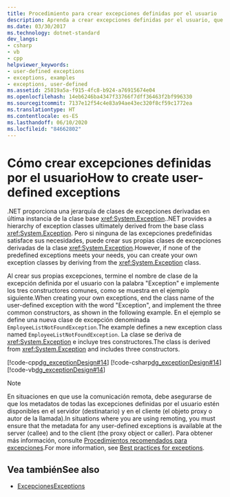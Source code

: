 ```yaml
---
title: Procedimiento para crear excepciones definidas por el usuario
description: Aprenda a crear excepciones definidas por el usuario, que son una alternativa a la jerarquía de clases de excepción derivadas de la clase base Exception en .NET.
ms.date: 03/30/2017
ms.technology: dotnet-standard
dev_langs:
- csharp
- vb
- cpp
helpviewer_keywords:
- user-defined exceptions
- exceptions, examples
- exceptions, user-defined
ms.assetid: 25819a5a-f915-4fc8-b924-a76915674e04
ms.openlocfilehash: 14eb6246ba4347f33766f7dff36463f2bf996330
ms.sourcegitcommit: 7137e12f54c4e83a94ae43ec320f8cf59c1772ea
ms.translationtype: HT
ms.contentlocale: es-ES
ms.lasthandoff: 06/10/2020
ms.locfileid: "84662802"
---
```

# <a name="how-to-create-user-defined-exceptions"></a><span data-ttu-id="ecab8-103">Cómo crear excepciones definidas por el usuario</span><span class="sxs-lookup"><span data-stu-id="ecab8-103">How to create user-defined exceptions</span></span>

<span data-ttu-id="ecab8-104">.NET proporciona una jerarquía de clases de excepciones derivadas en última instancia de la clase base <xref:System.Exception>.</span><span class="sxs-lookup"><span data-stu-id="ecab8-104">.NET provides a hierarchy of exception classes ultimately derived from the base class <xref:System.Exception>.</span></span> <span data-ttu-id="ecab8-105">Pero si ninguna de las excepciones predefinidas satisface sus necesidades, puede crear sus propias clases de excepciones derivadas de la clase <xref:System.Exception>.</span><span class="sxs-lookup"><span data-stu-id="ecab8-105">However, if none of the predefined exceptions meets your needs, you can create your own exception classes by deriving from the <xref:System.Exception> class.</span></span>

<span data-ttu-id="ecab8-106">Al crear sus propias excepciones, termine el nombre de clase de la excepción definida por el usuario con la palabra "Exception" e implemente los tres constructores comunes, como se muestra en el ejemplo siguiente.</span><span class="sxs-lookup"><span data-stu-id="ecab8-106">When creating your own exceptions, end the class name of the user-defined exception with the word "Exception", and implement the three common constructors, as shown in the following example.</span></span> <span data-ttu-id="ecab8-107">En el ejemplo se define una nueva clase de excepción denominada `EmployeeListNotFoundException`.</span><span class="sxs-lookup"><span data-stu-id="ecab8-107">The example defines a new exception class named `EmployeeListNotFoundException`.</span></span> <span data-ttu-id="ecab8-108">La clase se deriva de <xref:System.Exception> e incluye tres constructores.</span><span class="sxs-lookup"><span data-stu-id="ecab8-108">The class is derived from <xref:System.Exception> and includes three constructors.</span></span>

[!code-cpp[dg_exceptionDesign#14](../../../samples/snippets/cpp/VS_Snippets_CLR/dg_exceptionDesign/cpp/example2.cpp#14)]
[!code-csharp[dg_exceptionDesign#14](../../../samples/snippets/csharp/VS_Snippets_CLR/dg_exceptionDesign/cs/example2.cs#14)]
[!code-vb[dg_exceptionDesign#14](../../../samples/snippets/visualbasic/VS_Snippets_CLR/dg_exceptionDesign/vb/example2.vb#14)]  

> [!NOTE]
> <span data-ttu-id="ecab8-109">En situaciones en que use la comunicación remota, debe asegurarse de que los metadatos de todas las excepciones definidas por el usuario estén disponibles en el servidor (destinatario) y en el cliente (el objeto proxy o autor de la llamada).</span><span class="sxs-lookup"><span data-stu-id="ecab8-109">In situations where you are using remoting, you must ensure that the metadata for any user-defined exceptions is available at the server (callee) and to the client (the proxy object or caller).</span></span> <span data-ttu-id="ecab8-110">Para obtener más información, consulte [Procedimientos recomendados para excepciones](best-practices-for-exceptions.md).</span><span class="sxs-lookup"><span data-stu-id="ecab8-110">For more information, see [Best practices for exceptions](best-practices-for-exceptions.md).</span></span>

## <a name="see-also"></a><span data-ttu-id="ecab8-111">Vea también</span><span class="sxs-lookup"><span data-stu-id="ecab8-111">See also</span></span>

- [<span data-ttu-id="ecab8-112">Excepciones</span><span class="sxs-lookup"><span data-stu-id="ecab8-112">Exceptions</span></span>](index.md)

